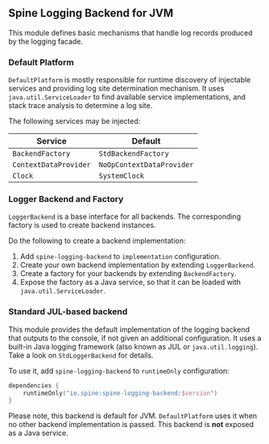 ## Spine Logging Backend for JVM

This module defines basic mechanisms that handle log records produced by 
the logging facade.

### Default Platform

`DefaultPlatform` is mostly responsible for runtime discovery of injectable 
services and providing log site determination mechanism. It uses `java.util.ServiceLoader`
to find available service implementations, and stack trace analysis to determine
a log site.

The following services may be injected:

| Service               | Default                   |
|-----------------------|---------------------------|
| `BackendFactory`      | `StdBackendFactory`       |
| `ContextDataProvider` | `NoOpContextDataProvider` |
| `Clock`               | `SystemClock`             |

### Logger Backend and Factory

`LoggerBackend` is a base interface for all backends. The corresponding factory 
is used to create backend instances.

Do the following to create a backend implementation:

1. Add `spine-logging-backend` to `implementation` configuration.
2. Create your own backend implementation by extending `LoggerBackend`.
3. Create a factory for your backends by extending `BackendFactory`.
4. Expose the factory as a Java service, so that it can be loaded 
with `java.util.ServiceLoader`.

### Standard JUL-based backend

This module provides the default implementation of the logging backend that outputs
to the console, if not given an additional configuration. It uses a built-in 
Java logging framework (also known as JUL or `java.util.logging`). Take a look 
on `StdLoggerBackend` for details.

To use it, add `spine-logging-backend` to `runtimeOnly` configuration:

```kotlin
dependencies {
    runtimeOnly("io.spine:spine-logging-backend:$version")
}
```

Please note, this backend is default for JVM. `DefaultPlatform` uses it when 
no other backend implementation is passed. This backend is **not** exposed 
as a Java service.
